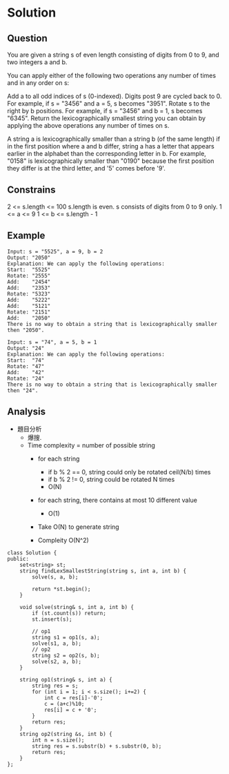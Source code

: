 # Solution
## Question
You are given a string s of even length consisting of digits from 0 to 9, and two integers a and b.

You can apply either of the following two operations any number of times and in any order on s:

Add a to all odd indices of s (0-indexed). Digits post 9 are cycled back to 0. For example, if s = "3456" and a = 5, s becomes "3951".
Rotate s to the right by b positions. For example, if s = "3456" and b = 1, s becomes "6345".
Return the lexicographically smallest string you can obtain by applying the above operations any number of times on s.

A string a is lexicographically smaller than a string b (of the same length) if in the first position where a and b differ, string a has a letter that appears earlier in the alphabet than the corresponding letter in b. For example, "0158" is lexicographically smaller than "0190" because the first position they differ is at the third letter, and '5' comes before '9'.



## Constrains
2 <= s.length <= 100
s.length is even.
s consists of digits from 0 to 9 only.
1 <= a <= 9
1 <= b <= s.length - 1

## Example
```
Input: s = "5525", a = 9, b = 2
Output: "2050"
Explanation: We can apply the following operations:
Start:  "5525"
Rotate: "2555"
Add:    "2454"
Add:    "2353"
Rotate: "5323"
Add:    "5222"
​​​​​​​Add:    "5121"
​​​​​​​Rotate: "2151"
​​​​​​​Add:    "2050"​​​​​​​​​​​​
There is no way to obtain a string that is lexicographically smaller then "2050".
```
```
Input: s = "74", a = 5, b = 1
Output: "24"
Explanation: We can apply the following operations:
Start:  "74"
Rotate: "47"
​​​​​​​Add:    "42"
​​​​​​​Rotate: "24"​​​​​​​​​​​​
There is no way to obtain a string that is lexicographically smaller then "24".
```

## Analysis
- 題目分析
    - 爆搜. 
    - Time complexity = number of possible string
        - for each string
            - if b % 2 == 0, string could only be rotated ceil(N/b) times
            - if b % 2 != 0, string could be rotated N times
            - O(N)
        - for each string, there contains at most 10 different value
            - O(1)

        - Take O(N) to generate string
        - Compleity O(N^2)

```cpp=
class Solution {
public:
    set<string> st;
    string findLexSmallestString(string s, int a, int b) {
        solve(s, a, b);        
        
        return *st.begin();
    }
    
    void solve(string& s, int a, int b) {
        if (st.count(s)) return;
        st.insert(s);
        
        // op1
        string s1 = op1(s, a);
        solve(s1, a, b);
        // op2
        string s2 = op2(s, b);
        solve(s2, a, b);
    }
    
    string op1(string& s, int a) {
        string res = s;
        for (int i = 1; i < s.size(); i+=2) {
            int c = res[i]-'0';
            c = (a+c)%10;
            res[i] = c + '0';
        }
        return res;
    }
    string op2(string &s, int b) {
        int n = s.size();
        string res = s.substr(b) + s.substr(0, b);
        return res;
    }
};
```
